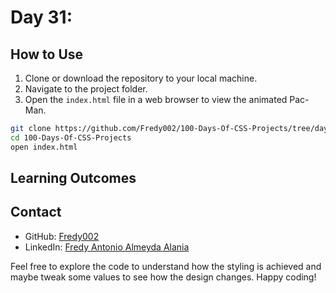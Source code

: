 # Day 31: 

## How to Use

1. Clone or download the repository to your local machine.
2. Navigate to the project folder.
3. Open the `index.html` file in a web browser to view the animated Pac-Man.


```bash
git clone https://github.com/Fredy002/100-Days-Of-CSS-Projects/tree/day_31-40/day_31
cd 100-Days-Of-CSS-Projects
open index.html
```

## Learning Outcomes



## Contact

- GitHub: [Fredy002](https://github.com/Fredy002)
- LinkedIn: [Fredy Antonio Almeyda Alania](https://www.linkedin.com/in/fredy-antonio-almeyda-alania/)

Feel free to explore the code to understand how the styling is achieved and maybe tweak some values to see how the design changes. Happy coding!
